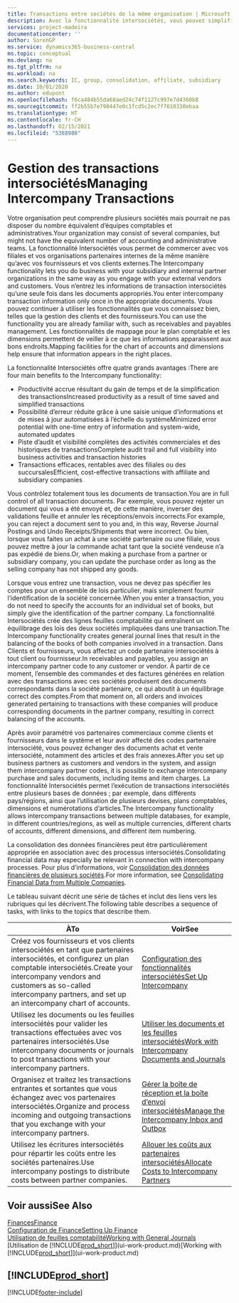 ```yaml
---
title: Transactions entre sociétés de la même organisation | Microsoft Docs
description: Avec la fonctionnalité intersociétés, vous pouvez simplifier les processus et les transactions entre sociétés appartenant à la même organisation.
services: project-madeira
documentationcenter: ''
author: SorenGP
ms.service: dynamics365-business-central
ms.topic: conceptual
ms.devlang: na
ms.tgt_pltfrm: na
ms.workload: na
ms.search.keywords: IC, group, consolidation, affiliate, subsidiary
ms.date: 10/01/2020
ms.author: edupont
ms.openlocfilehash: f6ca484b55da68aed24c74f1127c997e7d4360b8
ms.sourcegitcommit: ff2b55b7e790447e0c1fcd5c2ec7f7610338ebaa
ms.translationtype: HT
ms.contentlocale: fr-CH
ms.lasthandoff: 02/15/2021
ms.locfileid: "5388988"
---
```

# <a name="managing-intercompany-transactions"></a><span data-ttu-id="86171-103">Gestion des transactions intersociétés</span><span class="sxs-lookup"><span data-stu-id="86171-103">Managing Intercompany Transactions</span></span>
<span data-ttu-id="86171-104">Votre organisation peut comprendre plusieurs sociétés mais pourrait ne pas disposer du nombre équivalent d’équipes comptables et administratives.</span><span class="sxs-lookup"><span data-stu-id="86171-104">Your organization may consist of several companies, but might not have the equivalent number of accounting and administrative teams.</span></span> <span data-ttu-id="86171-105">La fonctionnalité Intersociétés vous permet de commercer avec vos filiales et vos organisations partenaires internes de la même manière qu’avec vos fournisseurs et vos clients externes.</span><span class="sxs-lookup"><span data-stu-id="86171-105">The Intercompany functionality lets you do business with your subsidiary and internal partner organizations in the same way as you engage with your external vendors and customers.</span></span> <span data-ttu-id="86171-106">Vous n’entrez les informations de transaction intersociétés qu’une seule fois dans les documents appropriés.</span><span class="sxs-lookup"><span data-stu-id="86171-106">You enter intercompany transaction information only once in the appropriate documents.</span></span> <span data-ttu-id="86171-107">Vous pouvez continuer à utiliser les fonctionnalités que vous connaissez bien, telles que la gestion des clients et des fournisseurs.</span><span class="sxs-lookup"><span data-stu-id="86171-107">You can use the functionality you are already familiar with, such as receivables and payables management.</span></span> <span data-ttu-id="86171-108">Les fonctionnalités de mappage pour le plan comptable et les dimensions permettent de veiller à ce que les informations apparaissent aux bons endroits.</span><span class="sxs-lookup"><span data-stu-id="86171-108">Mapping facilities for the chart of accounts and dimensions help ensure that information appears in the right places.</span></span>  

<span data-ttu-id="86171-109">La fonctionnalité Intersociétés offre quatre grands avantages :</span><span class="sxs-lookup"><span data-stu-id="86171-109">There are four main benefits to the Intercompany functionality:</span></span>  

- <span data-ttu-id="86171-110">Productivité accrue résultant du gain de temps et de la simplification des transactions</span><span class="sxs-lookup"><span data-stu-id="86171-110">Increased productivity as a result of time saved and simplified transactions</span></span>  
- <span data-ttu-id="86171-111">Possibilité d’erreur réduite grâce à une saisie unique d’informations et de mises à jour automatisées à l’échelle du système</span><span class="sxs-lookup"><span data-stu-id="86171-111">Minimized error potential with one-time entry of information and system-wide, automated updates</span></span>  
- <span data-ttu-id="86171-112">Piste d’audit et visibilité complètes des activités commerciales et des historiques de transactions</span><span class="sxs-lookup"><span data-stu-id="86171-112">Complete audit trail and full visibility into business activities and transaction histories</span></span>  
- <span data-ttu-id="86171-113">Transactions efficaces, rentables avec des filiales ou des succursales</span><span class="sxs-lookup"><span data-stu-id="86171-113">Efficient, cost-effective transactions with affiliate and subsidiary companies</span></span>  

<span data-ttu-id="86171-114">Vous contrôlez totalement tous les documents de transaction.</span><span class="sxs-lookup"><span data-stu-id="86171-114">You are in full control of all transaction documents.</span></span> <span data-ttu-id="86171-115">Par exemple, vous pouvez rejeter un document qui vous a été envoyé et, de cette manière, inverser des validations feuille et annuler les réceptions/envois incorrects.</span><span class="sxs-lookup"><span data-stu-id="86171-115">For example, you can reject a document sent to you and, in this way, Reverse Journal Postings and Undo Receipts/Shipments that were incorrect.</span></span> <span data-ttu-id="86171-116">Ou bien, lorsque vous faites un achat à une société partenaire ou une filiale, vous pouvez mettre à jour la commande achat tant que la société vendeuse n’a pas expédié de biens.</span><span class="sxs-lookup"><span data-stu-id="86171-116">Or, when making a purchase from a partner or subsidiary company, you can update the purchase order as long as the selling company has not shipped any goods.</span></span>  

<span data-ttu-id="86171-117">Lorsque vous entrez une transaction, vous ne devez pas spécifier les comptes pour un ensemble de lois particulier, mais simplement fournir l’identification de la société concernée.</span><span class="sxs-lookup"><span data-stu-id="86171-117">When you enter a transaction, you do not need to specify the accounts for an individual set of books, but simply give the identification of the partner company.</span></span> <span data-ttu-id="86171-118">La fonctionnalité Intersociétés crée des lignes feuilles comptabilité qui entraînent un équilibrage des lois des deux sociétés impliquées dans une transaction.</span><span class="sxs-lookup"><span data-stu-id="86171-118">The Intercompany functionality creates general journal lines that result in the balancing of the books of both companies involved in a transaction.</span></span> <span data-ttu-id="86171-119">Dans Clients et fournisseurs, vous affectez un code partenaire intersociétés à tout client ou fournisseur.</span><span class="sxs-lookup"><span data-stu-id="86171-119">In receivables and payables, you assign an intercompany partner code to any customer or vendor.</span></span> <span data-ttu-id="86171-120">À partir de ce moment, l’ensemble des commandes et des factures générées en relation avec des transactions avec ces sociétés produisent des documents correspondants dans la société partenaire, ce qui aboutit à un équilibrage correct des comptes.</span><span class="sxs-lookup"><span data-stu-id="86171-120">From that moment on, all orders and invoices generated pertaining to transactions with these companies will produce corresponding documents in the partner company, resulting in correct balancing of the accounts.</span></span>  

 <span data-ttu-id="86171-121">Après avoir paramétré vos partenaires commerciaux comme clients et fournisseurs dans le système et leur avoir affecté des codes partenaire intersociété, vous pouvez échanger des documents achat et vente intersociété, notamment des articles et des frais annexes.</span><span class="sxs-lookup"><span data-stu-id="86171-121">After you set up business partners as customers and vendors in the system, and assign them intercompany partner codes, it is possible to exchange intercompany purchase and sales documents, including items and item charges.</span></span> <span data-ttu-id="86171-122">La fonctionnalité Intersociétés permet l’exécution de transactions intersociétés entre plusieurs bases de données ; par exemple, dans différents pays/régions, ainsi que l’utilisation de plusieurs devises, plans comptables, dimensions et numérotations d’articles.</span><span class="sxs-lookup"><span data-stu-id="86171-122">The Intercompany functionality allows intercompany transactions between multiple databases, for example, in different countries/regions, as well as multiple currencies, different charts of accounts, different dimensions, and different item numbering.</span></span>  

<span data-ttu-id="86171-123">La consolidation des données financières peut être particulièrement appropriée en association avec des processus intersociétés.</span><span class="sxs-lookup"><span data-stu-id="86171-123">Consolidating financial data may especially be relevant in connection with intercompany processes.</span></span> <span data-ttu-id="86171-124">Pour plus d’informations, voir [Consolidation des données financières de plusieurs sociétés](finance-consolidated-company-reporting.md).</span><span class="sxs-lookup"><span data-stu-id="86171-124">For more information, see [Consolidating Financial Data from Multiple Companies](finance-consolidated-company-reporting.md).</span></span>

<span data-ttu-id="86171-125">Le tableau suivant décrit une série de tâches et inclut des liens vers les rubriques qui les décrivent.</span><span class="sxs-lookup"><span data-stu-id="86171-125">The following table describes a sequence of tasks, with links to the topics that describe them.</span></span>

|<span data-ttu-id="86171-126">À</span><span class="sxs-lookup"><span data-stu-id="86171-126">To</span></span> |<span data-ttu-id="86171-127">Voir</span><span class="sxs-lookup"><span data-stu-id="86171-127">See</span></span>|
|---|---|
|<span data-ttu-id="86171-128">Créez vos fournisseurs et vos clients intersociétés en tant que partenaires intersociétés, et configurez un plan comptable intersociétés.</span><span class="sxs-lookup"><span data-stu-id="86171-128">Create your intercompany vendors and customers as so-called intercompany partners, and set up an intercompany chart of accounts.</span></span>|[<span data-ttu-id="86171-129">Configuration des fonctionnalités intersociétés</span><span class="sxs-lookup"><span data-stu-id="86171-129">Set Up Intercompany</span></span>](intercompany-how-setup.md)|
|<span data-ttu-id="86171-130">Utilisez les documents ou les feuilles intersociétés pour valider les transactions effectuées avec vos partenaires intersociétés.</span><span class="sxs-lookup"><span data-stu-id="86171-130">Use intercompany documents or journals to post transactions with your intercompany partners.</span></span>|[<span data-ttu-id="86171-131">Utiliser les documents et les feuilles intersociétés</span><span class="sxs-lookup"><span data-stu-id="86171-131">Work with Intercompany Documents and Journals</span></span>](intercompany-how-work-documents-journals.md)|
|<span data-ttu-id="86171-132">Organisez et traitez les transactions entrantes et sortantes que vous échangez avec vos partenaires intersociétés.</span><span class="sxs-lookup"><span data-stu-id="86171-132">Organize and process incoming and outgoing transactions that you exchange with your intercompany partners.</span></span>|[<span data-ttu-id="86171-133">Gérer la boîte de réception et la boîte d’envoi intersociétés</span><span class="sxs-lookup"><span data-stu-id="86171-133">Manage the Intercompany Inbox and Outbox</span></span>](intercompany-how-manage-intercompany-inbox.md)|
|<span data-ttu-id="86171-134">Utilisez les écritures intersociétés pour répartir les coûts entre les sociétés partenaires.</span><span class="sxs-lookup"><span data-stu-id="86171-134">Use intercompany postings to distribute costs between partner companies.</span></span>|[<span data-ttu-id="86171-135">Allouer les coûts aux partenaires intersociétés</span><span class="sxs-lookup"><span data-stu-id="86171-135">Allocate Costs to Intercompany Partners</span></span>](intercompany-allocate-costs.md)|

## <a name="see-also"></a><span data-ttu-id="86171-136">Voir aussi</span><span class="sxs-lookup"><span data-stu-id="86171-136">See Also</span></span>
[<span data-ttu-id="86171-137">Finances</span><span class="sxs-lookup"><span data-stu-id="86171-137">Finance</span></span>](finance.md)  
[<span data-ttu-id="86171-138">Configuration de Finance</span><span class="sxs-lookup"><span data-stu-id="86171-138">Setting Up Finance</span></span>](finance-setup-finance.md)  
[<span data-ttu-id="86171-139">Utilisation de feuilles comptabilité</span><span class="sxs-lookup"><span data-stu-id="86171-139">Working with General Journals</span></span>](ui-work-general-journals.md)  
<span data-ttu-id="86171-140">[Utilisation de [!INCLUDE[prod_short](includes/prod_short.md)]](ui-work-product.md)</span><span class="sxs-lookup"><span data-stu-id="86171-140">[Working with [!INCLUDE[prod_short](includes/prod_short.md)]](ui-work-product.md)</span></span>

## [!INCLUDE[prod_short](includes/free_trial_md.md)]  


[!INCLUDE[footer-include](includes/footer-banner.md)]